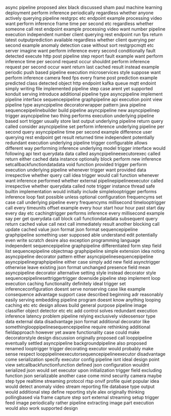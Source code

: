 async pipeline proposed alex black discussed sham paul machine learning deployment perform inference periodically regardless whether anyone actively querying pipeline restgrpc etc endpoint example processing video want perform inference frame time per second etc regardless whether someone call rest endpoint example processing video want number pipeline execution independent number client querying rest endpoint run fps return latest outputprediction available regardless whether client querying per second example anomaly detection case without sort restgrpcmqtt etc server imagine want perform inference every second conditionally fault detected execute http post pipeline step report fault example want perform inference time per second request occur shouldnt perform inference request per second occur want return last cached result instead example periodic push based pipeline execution microservices style suppose want perform inference camera feed fps every frame post prediction example predicted class detected object http endpoint kafka queue mqtt endoint simply writing file implemented pipeline step case arent yet supported konduit serving introduce additional pipeline type asyncpipeline implement pipeline interface sequencepipeline graphpipeline api execution point view pipeline type asyncpipeline decoratorwrapper pattern java pipeline sequencepipelinebuilder build pipeline asyncpipeline new asyncpipelinep trigger asyncpipeline two thing performs execution underlying pipeline based sort trigger usually store last output underlying pipeline return query called consider asyncpipeline set perform inference underlying pipeline per second query asyncpipeline time per second example difference user querying rest endpoint get result returned time independent potentially redundant execution underlying pipeline trigger configurable allows different way performing inference underlying model trigger interface would following api text querydata data called asyncpipelineexecutorexec called return either cached data instance optionally block perform new inference setcallbackfunctiondatadata void function provided trigger perform execution underlying pipeline whenever trigger want provided data irrespective whether query call idea trigger would call function whenever want inference performed whether external pipelinepipelineexecutor called irrespective whether querydata called note trigger instance thread safe builtin implementation would initially include simplelooptrigger performs inference loop fast possible unless optional configuration frequencyms set case call underlying pipeline every frequencyms millisecond timelooptrigger call every timeunits offset example every hour start hour hour past start day every day etc cachingtrigger performs inference every millisecond example say per get querydata call block call functiondatadata subsequent query return cached value call next call immediately result another blocking call update cached value json format json format sequencepipeline graphpipeline something user supposed able understand edit potentially even write scratch desire also exception programming language independent sequencepipeline graphpipeline differentiated form step field list sequencepipeline objectmap graphpipeline simple extension idea noting asyncpipeline decorator pattern either asyncpipelinesequencepipeline asyncpipelinegraphpipeline either case simply add new field asynctrigger otherwise leave existing json format unchanged presence field mean asyncpipeline decorator alternative setting style instead decorator style sequencepipelinesettriggertrigger downside pipeline step implement loop execution caching functionality definitely ideal trigger set inferenceconfiguration doesnt serve nonserving case like example consequence advantage support case described beginning adr reasonably easily serving embedding pipeline program doesnt know anything looping caching etc etc design allows build general purpose pipeline image classifier object detector etc etc add control solves redundant execution inference latency problem pipeline relying exclusively videosensor type data external data disadvantage json format additional decorator like somethinglooppipelinesequencepipeline require rethinking additional fieldapproach however yet aware functionality case could make decoratorstyle design discussion originally proposed call looppipeline eventually settled asyncpipeline backgroundpipeline also proposed renamed looptrigger trigger decorating executor would probably make sense respect looppipelineexecutorsequencepipelineexecutor disadvantage come serialization specify executor config pipeline isnt ideal design point view setcallbackfunctionfunction defined json configuration wouldnt serialized json would set executor upon initialization trigger field excluding function json serializable another case come mind security camera maybe step type realtime streaming protocol rtsp onvif profile quiet popular idea would detect anomaly video stream reporting file database type output would additional step define reporting style alex originally thinking pollingbased via frame capture step sort external streaming setup trigger feed image periodically rather pipeline extracting image part execution would also work supported design